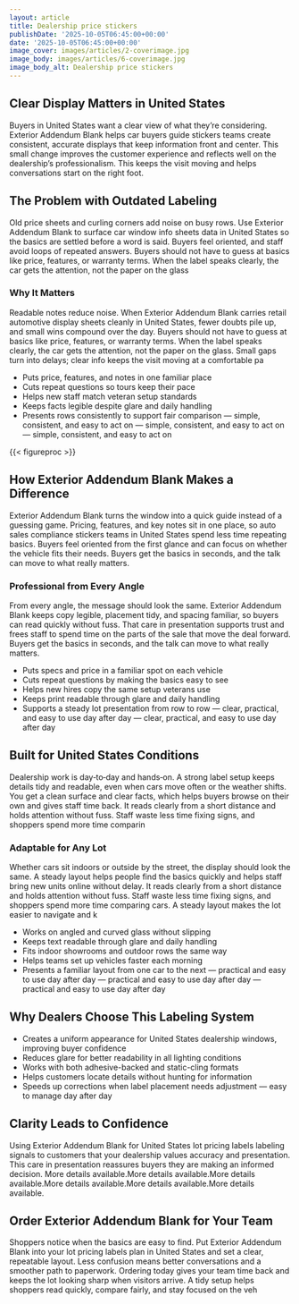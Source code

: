 ```yaml
---
layout: article
title: Dealership price stickers
publishDate: '2025-10-05T06:45:00+00:00'
date: '2025-10-05T06:45:00+00:00'
image_cover: images/articles/2-coverimage.jpg
image_body: images/articles/6-coverimage.jpg
image_body_alt: Dealership price stickers
---
```



## Clear Display Matters in United States
Buyers in United States want a clear view of what they’re considering. Exterior Addendum Blank helps car buyers guide stickers teams create consistent, accurate displays that keep information front and center. This small change improves the customer experience and reflects well on the dealership’s professionalism. This keeps the visit moving and helps conversations start on the right foot.

## The Problem with Outdated Labeling
Old price sheets and curling corners add noise on busy rows. Use Exterior Addendum Blank to surface car window info sheets data in United States so the basics are settled before a word is said. Buyers feel oriented, and staff avoid loops of repeated answers. Buyers should not have to guess at basics like price, features, or warranty terms. When the label speaks clearly, the car gets the attention, not the paper on the glass

### Why It Matters
Readable notes reduce noise. When Exterior Addendum Blank carries retail automotive display sheets cleanly in United States, fewer doubts pile up, and small wins compound over the day. Buyers should not have to guess at basics like price, features, or warranty terms. When the label speaks clearly, the car gets the attention, not the paper on the glass. Small gaps turn into delays; clear info keeps the visit moving at a comfortable pa

- Puts price, features, and notes in one familiar place
- Cuts repeat questions so tours keep their pace
- Helps new staff match veteran setup standards
- Keeps facts legible despite glare and daily handling
- Presents rows consistently to support fair comparison — simple, consistent, and easy to act on — simple, consistent, and easy to act on — simple, consistent, and easy to act on

{{< figureproc >}}

## How Exterior Addendum Blank Makes a Difference
Exterior Addendum Blank turns the window into a quick guide instead of a guessing game. Pricing, features, and key notes sit in one place, so auto sales compliance stickers teams in United States spend less time repeating basics. Buyers feel oriented from the first glance and can focus on whether the vehicle fits their needs.  Buyers get the basics in seconds, and the talk can move to what really matters.

### Professional from Every Angle
From every angle, the message should look the same. Exterior Addendum Blank keeps copy legible, placement tidy, and spacing familiar, so buyers can read quickly without fuss. That care in presentation supports trust and frees staff to spend time on the parts of the sale that move the deal forward.  Buyers get the basics in seconds, and the talk can move to what really matters.

- Puts specs and price in a familiar spot on each vehicle
- Cuts repeat questions by making the basics easy to see
- Helps new hires copy the same setup veterans use
- Keeps print readable through glare and daily handling
- Supports a steady lot presentation from row to row — clear, practical, and easy to use day after day — clear, practical, and easy to use day after day

## Built for United States Conditions
Dealership work is day‑to‑day and hands‑on. A strong label setup keeps details tidy and readable, even when cars move often or the weather shifts. You get a clean surface and clear facts, which helps buyers browse on their own and gives staff time back. It reads clearly from a short distance and holds attention without fuss. Staff waste less time fixing signs, and shoppers spend more time comparin

### Adaptable for Any Lot
Whether cars sit indoors or outside by the street, the display should look the same. A steady layout helps people find the basics quickly and helps staff bring new units online without delay. It reads clearly from a short distance and holds attention without fuss. Staff waste less time fixing signs, and shoppers spend more time comparing cars. A steady layout makes the lot easier to navigate and k

- Works on angled and curved glass without slipping
- Keeps text readable through glare and daily handling
- Fits indoor showrooms and outdoor rows the same way
- Helps teams set up vehicles faster each morning
- Presents a familiar layout from one car to the next — practical and easy to use day after day — practical and easy to use day after day — practical and easy to use day after day

## Why Dealers Choose This Labeling System
- Creates a uniform appearance for United States dealership windows, improving buyer confidence
- Reduces glare for better readability in all lighting conditions
- Works with both adhesive-backed and static-cling formats
- Helps customers locate details without hunting for information
- Speeds up corrections when label placement needs adjustment — easy to manage day after day

## Clarity Leads to Confidence
Using Exterior Addendum Blank for United States lot pricing labels labeling signals to customers that your dealership values accuracy and presentation. This care in presentation reassures buyers they are making an informed decision. More details available.More details available.More details available.More details available.More details available.More details available.

## Order Exterior Addendum Blank for Your Team
Shoppers notice when the basics are easy to find. Put Exterior Addendum Blank into your lot pricing labels plan in United States and set a clear, repeatable layout. Less confusion means better conversations and a smoother path to paperwork.  Ordering today gives your team time back and keeps the lot looking sharp when visitors arrive.  A tidy setup helps shoppers read quickly, compare fairly, and stay focused on the veh

